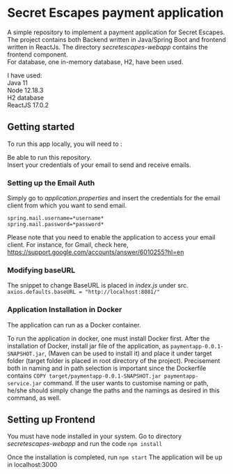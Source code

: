 # Secret Escapes payment application  

A simple repository to implement a payment application for Secret Escapes.   
The project contains both Backend written in Java/Spring Boot and frontend written in ReactJs.  The directory *secretescapes-webapp* contains the frontend component.  
For database, one in-memory database, H2, have been used.

I have used:    
Java 11  
Node 12.18.3  
H2 database  
ReactJS 17.0.2     


## Getting started
To run this app locally, you will need to :

Be able to run this repository.  
Insert your credentials of your email to send and receive emails.

### Setting up the Email Auth
Simply go to *application.properties* and insert the credentials for the email client from which you want to send email.    
    
  `spring.mail.username=*username*`  
  `spring.mail.password=*password*`  
  
  Please note that you need to enable the application to access your email client. For instance, for Gmail, check here, https://support.google.com/accounts/answer/6010255?hl=en
### Modifying baseURL  

The snippet to change BaseURL is placed in *index.js* under src.   
`axios.defaults.baseURL = "http://localhost:8081/"`

### Application Installation in Docker
The application can run as a Docker container.  
  
To run the application in docker, one must install Docker first. After the installation of Docker, install jar file of the application, 
as `paymentapp-0.0.1-SNAPSHOT.jar`, (Maven can be used to install it) and place it under target folder (target folder is placed in root 
directory of the project). Precisement both in naming and in path selection is important since the Dockerfile 
contains `COPY target/paymentapp-0.0.1-SNAPSHOT.jar paymentapp-service.jar` command. If the user wants to customise naming or path, 
he/she should simply change the paths and the namings as desired in this command, as well.  

## Setting up Frontend

You must have node installed in your system. Go to directory *secretescapes-webapp* and run the code
  `npm install`  

Once the installation is completed, run
 `npm start` 
The application will be up in localhost:3000
